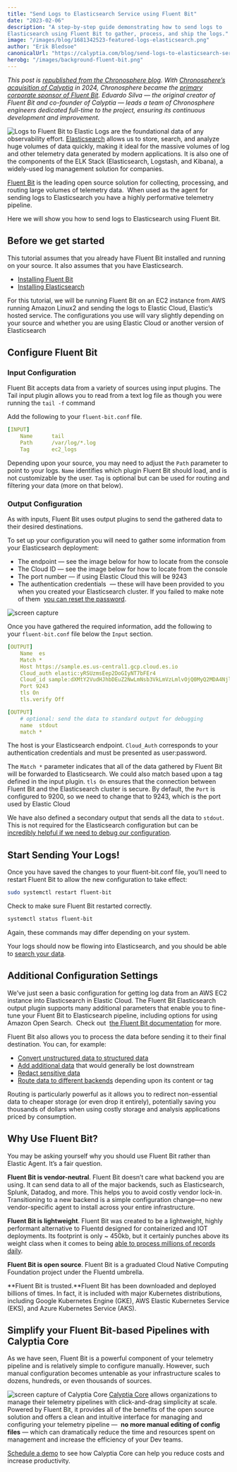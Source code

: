 ```yaml
---
title: "Send Logs to Elasticsearch Service using Fluent Bit"
date: "2023-02-06"
description: "A step-by-step guide demonstrating how to send logs to
Elasticsearch using Fluent Bit to gather, process, and ship the logs."
image: "/images/blog/1681342523-featured-logs-elasticsearch.png"
author: "Erik Bledsoe"
canonicalUrl: "https://calyptia.com/blog/send-logs-to-elasticsearch-service-using-fluent-bit"
herobg: "/images/background-fluent-bit.png"
---
```

*This post is [republished from the Chronosphere blog](https://calyptia.com/blog/send-logs-to-elasticsearch-service-using-fluent-bit). 
With [Chronosphere’s acquisition of Calyptia](https://chronosphere.io/news/chronosphere-acquires-calyptia/) in 2024, Chronosphere became the [primary corporate sponsor of Fluent Bit](https://chronosphere.io/fluent-bit/). Eduardo Silva — the original creator of Fluent Bit and co-founder of Calyptia — leads a team of Chronosphere engineers dedicated full-time to the project, ensuring its continuous development and improvement.*

![Logs to Fluent Bit to Elastic](/images/blog/1681342741-logs-elasticsearch.png)
Logs are the foundational data of any observability effort. [Elasticsearch](https://www.elastic.co/) allows us to store, search, and analyze huge volumes of data quickly, making it ideal for the massive volumes of log and other telemetry data generated by modern applications. It is also one of the components of the ELK Stack (Elasticsearch, Logstash, and Kibana), a widely-used log management solution for companies.

[Fluent Bit](https://fluentbit.io/) is the leading open source solution for collecting, 
processing, and routing large volumes of telemetry data.  When used as the agent for 
sending logs to Elasticsearch you have a highly performative telemetry pipeline.

Here we will show you how to send logs to Elasticsearch using Fluent Bit.

## Before we get started

This tutorial assumes that you already have Fluent Bit installed and running on
your source. It also assumes that you have Elasticsearch.

* [Installing Fluent Bit](https://docs.fluentbit.io/manual/installation/getting-started-with-fluent-bit)
* [Installing Elasticsearch](https://www.elastic.co/guide/en/elasticsearch/reference/current/install-elasticsearch.html)

For this tutorial, we will be running Fluent Bit on an EC2 instance from AWS
running Amazon Linux2 and sending the logs to Elastic Cloud, Elastic’s hosted
service. The configurations you use will vary slightly depending on your source
and whether you are using Elastic Cloud or another version of Elasticsearch

## Configure Fluent Bit

### Input Configuration

Fluent Bit accepts data from a variety of sources using input plugins. The Tail
input plugin allows you to read from a text log file as though you were running
the `tail -f` command

Add the following to your `fluent-bit.conf` file.


```yaml
[INPUT]
    Name      tail
    Path      /var/log/*.log
    Tag       ec2_logs
```
Depending upon your source, you may need to adjust the `Path` parameter to point
to your logs. `Name` identifies which plugin Fluent Bit should load, and is not
customizable by the user. `Tag` is optional but can be used for routing and
filtering your data (more on that below).

### Output Configuration

As with inputs, Fluent Bit uses output plugins to send the gathered data to
their desired destinations.

To set up your configuration you will need to gather some information from your
Elasticsearch deployment:

* The endpoint — see the image below for how to locate from the console
* The Cloud ID — see the image below for how to locate from the console
* The port number — if using Elastic Cloud this will be 9243
* The authentication credentials  — these will have been provided to you when you created 
your Elasticsearch cluster. If you failed to make note of them 
[you can reset the password](https://www.elastic.co/guide/en/cloud/current/ec-password-reset.html).

![screen capture](/images/blog/1694612760-screenshot-logs-elasticsearch.png)

Once you have gathered the required information, add the following to your `fluent-bit.conf` file below the `Input` section.


```yaml
[OUTPUT]
    Name  es
    Match *
    Host https://sample.es.us-central1.gcp.cloud.es.io
    Cloud_auth elastic:yRSUzmsEep2DoGIyNT7bFEr4
    Cloud_id sample:dXMtY2VudHJhbDEuZ2NwLmNsb3VkLmVzLmlvOjQ0MyQ2MDA4NjljMjA4M2M0ZWM2YWY2MDQ5OWE5Y2Y3Y2I0NCQxZTAyMzcxYzAwODg0NDJjYWI0NzIzNDA2YzYzM2ZkYw==
    Port 9243
    tls On
    tls.verify Off

[OUTPUT]
    # optional: send the data to standard output for debugging
    name  stdout
    match *
```

The host is your Elasticsearch endpoint. `Cloud_Auth` corresponds to your
authentication credentials and must be presented as user:password.

The `Match *` parameter indicates that all of the data gathered by Fluent Bit
will be forwarded to Elasticsearch. We could also match based upon a tag defined
in the input plugin. `tls On` ensures that the connection between Fluent Bit and
the Elasticsearch cluster is secure. By default, the `Port` is configured to
9200, so we need to change that to 9243, which is the port used by Elastic Cloud

We have also defined a secondary output that sends all the data to `stdout`. 
This is not required for the Elasticsearch configuration but can be 
[incredibly helpful if we need to debug our configuration](https://calyptia.com/blog/fluent-bit-tips-tricks).

## Start Sending Your Logs!

Once you have saved the changes to your fluent-bit.conf file, you’ll need to
restart Fluent Bit to allow the new configuration to take effect:


```bash
sudo systemctl restart fluent-bit
```

Check to make sure Fluent Bit restarted correctly.


```bash
systemctl status fluent-bit
```
Again, these commands may differ depending on your system.

Your logs should now be flowing into Elasticsearch, and you should be able to [search your data](https://www.elastic.co/guide/en/elasticsearch/reference/current/search-your-data.html).

## Additional Configuration Settings

We’ve just seen a basic configuration for getting log data from an AWS EC2 instance into 
Elasticsearch in Elastic Cloud. The Fluent Bit Elasticsearch output plugin supports many 
additional parameters that enable you to fine-tune your Fluent Bit to Elasticsearch 
pipeline, including options for using Amazon Open Search.  Check out 
[the Fluent Bit documentation](https://docs.fluentbit.io/manual/pipeline/outputs/elasticsearch) for more.

Fluent Bit also allows you to process the data before sending it to their final
destination. You can, for example:

* [Convert unstructured data to structured data](https://docs.fluentbit.io/manual/concepts/data-pipeline/parser)
* [Add additional data](https://docs.fluentbit.io/manual/pipeline/filters/modify) that would generally be lost downstream
* [Redact sensitive data](https://docs.fluentbit.io/manual/pipeline/filters/nightfall)
* [Route data to different backends](https://docs.fluentbit.io/manual/concepts/data-pipeline/router) depending upon its content or tag

Routing is particularly powerful as it allows you to redirect non-essential data
to cheaper storage (or even drop it entirely), potentially saving you thousands
of dollars when using costly storage and analysis applications priced by
consumption.

## Why Use Fluent Bit?

You may be asking yourself why you should use Fluent Bit rather than Elastic
Agent. It’s a fair question.

**Fluent Bit is vendor-neutral**. Fluent Bit doesn’t care what backend you are
using. It can send data to all of the major backends, such as Elasticsearch,
Splunk, Datadog, and more. This helps you to avoid costly vendor lock-in.
Transitioning to a new backend is a simple configuration change—no new
vendor-specific agent to install across your entire infrastructure.

**Fluent Bit is lightweight**. Fluent Bit was created to be a lightweight, highly 
performant alternative to Fluentd designed for containerized and IOT deployments. 
Its footprint is only ~ 450kb, but it certainly punches above its weight class when it 
comes to being [able to process millions of records daily](https://calyptia.com/blog/benchmarking-fluent-bit).

**Fluent Bit is open source**. Fluent Bit is a graduated Cloud Native Computing
Foundation project under the Fluentd umbrella.

**Fluent Bit is trusted.**Fluent Bit has been downloaded and deployed billions
of times. In fact, it is included with major Kubernetes distributions, including
Google Kubernetes Engine (GKE), AWS Elastic Kubernetes Service (EKS), and Azure
Kubernetes Service (AKS).

## Simplify your Fluent Bit-based Pipelines with Calyptia Core

As we have seen, Fluent Bit is a powerful component of your telemetry pipeline
and is relatively simple to configure manually. However, such manual
configuration becomes untenable as your infrastructure scales to dozens,
hundreds, or even thousands of sources.

![screen capture of Calyptia Core](/images/blog/1681342968-screenshots-logs-elasticsearch-2.png)
[Calyptia Core](https://calyptia.com/products/calyptia-core) allows organizations to 
manage their telemetry pipelines with click-and-drag simplicity at scale. Powered by 
Fluent Bit, it provides all of the benefits of the open source solution and offers a 
clean and intuitive interface for managing and configuring your telemetry pipeline — 
**no more manual editing of config files** — which can dramatically reduce the time and 
resources spent on management and increase the efficiency of your Dev teams.

[Schedule a demo](https://info.calyptia.com/demo-request) to see how Calyptia Core 
can help you reduce costs and increase productivity.
